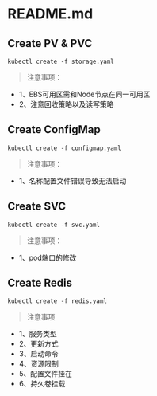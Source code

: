 # README.md
## Create PV & PVC
```shell
kubectl create -f storage.yaml
```
> 注意事项：

- 1、EBS可用区需和Node节点在同一可用区
- 2、注意回收策略以及读写策略

## Create ConfigMap
```shell
kubectl create -f configmap.yaml
```
> 注意事项：
- 1、名称配置文件错误导致无法启动
  
## Create SVC
```shell
kubectl create -f svc.yaml
```
> 注意事项：
- 1、pod端口的修改
## Create Redis
```shell
kubectl create -f redis.yaml
```
> 注意事项
- 1、服务类型
- 2、更新方式
- 3、启动命令
- 4、资源限制
- 5、配置文件挂在
- 6、持久卷挂载

